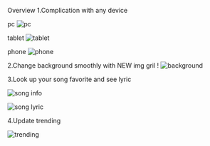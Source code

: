 Overview
1.Complication with any device

pc
![pc](https://scontent.fsgn5-15.fna.fbcdn.net/v/t1.15752-9/279639953_721809705902770_2937668368192014644_n.png?_nc_cat=111&ccb=1-7&_nc_sid=ae9488&_nc_ohc=5QfseakN_z0AX9lExJw&_nc_ht=scontent.fsgn5-15.fna&oh=03_AVLyZkB5CNdCAD0w78xysjb_H-YKzFpXCkyHgzKfG1yY6w&oe=62ACF455)

tablet
![tablet](https://scontent.fsgn5-8.fna.fbcdn.net/v/t1.15752-9/279245452_521438279696538_5524093850663798495_n.png?_nc_cat=109&ccb=1-7&_nc_sid=ae9488&_nc_ohc=SxzB0tmdEF8AX_tf7D6&_nc_ht=scontent.fsgn5-8.fna&oh=03_AVIuj8NyR_UvcSIAEoFVZ-_l4RQR7Z8BkwUTaJuni26XxA&oe=62AC5490)

phone
![phone](https://scontent.fsgn5-14.fna.fbcdn.net/v/t1.15752-9/279919788_1338718673280280_9012786077958222230_n.png?_nc_cat=101&ccb=1-7&_nc_sid=ae9488&_nc_ohc=DXN8Ntv-1hQAX-axDfT&_nc_ht=scontent.fsgn5-14.fna&oh=03_AVJ3aOKaUuqEceqSCi8WaHUyS1bo7HR06wPy2L1TAF09ZA&oe=62AC242E)

2.Change background smoothly with NEW img gril !
![background](https://scontent.fsgn5-2.fna.fbcdn.net/v/t1.15752-9/279125658_534109791545755_8503298091830916966_n.png?_nc_cat=110&ccb=1-7&_nc_sid=ae9488&_nc_ohc=-NUAxiGLo40AX_HaYIX&_nc_ht=scontent.fsgn5-2.fna&oh=03_AVJtZHC5w6k-_NuAV5GmFdlrhQn_BjGUnlfJWJ6PT37X-g&oe=62AEB8FE)

3.Look up your song favorite and see lyric

![song info](https://scontent.fsgn5-11.fna.fbcdn.net/v/t1.15752-9/280785642_5015773335182967_1055681382633388709_n.png?_nc_cat=103&ccb=1-7&_nc_sid=ae9488&_nc_ohc=tYmWgdAg2FEAX-hAsHW&_nc_ht=scontent.fsgn5-11.fna&oh=03_AVIr9alYGyRlHqj8BpLk-N-NZhIkgCIELR4Cy_-yrrianQ&oe=62AC084F)

![song lyric](https://scontent.fsgn5-8.fna.fbcdn.net/v/t1.15752-9/280112346_735792884101025_5498199620924973881_n.png?_nc_cat=109&ccb=1-7&_nc_sid=ae9488&_nc_ohc=cw9ShdQ-Ct0AX8Y8Lez&_nc_ht=scontent.fsgn5-8.fna&oh=03_AVJWxXXH5-wyXFVm_eMHGfRl2PcEsR948m8L2Ov63HFh8g&oe=62AE07F2)

4.Update trending

![trending](https://scontent.fsgn5-13.fna.fbcdn.net/v/t1.15752-9/280548087_707801530344747_4750366565856390170_n.png?_nc_cat=106&ccb=1-7&_nc_sid=ae9488&_nc_ohc=F-8J4OMf2AIAX9vwinF&_nc_ht=scontent.fsgn5-13.fna&oh=03_AVKEd_ANEhmcJ6xjqBKzHl1rJxrj9iZ1KpoJNRR3SO-dPw&oe=62AE923C)

